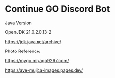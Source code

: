 <h1>Continue GO Discord Bot</h1>

Java Version

OpenJDK 21.0.2.0.13-2

https://jdk.java.net/archive/

Photo Reference:

https://mygo.miyago9267.com/

https://ave-mujica-images.pages.dev/
